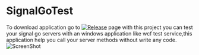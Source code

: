 # SignalGoTest
To download application go to [![Release](https://img.shields.io/badge/SignalGoTest-Download-brightgreen.svg)](https://github.com/SignalGo/SignalGoTest/releases) page
with this project you can test your signal go servers with an windows application like wcf test service,this application help you call your server methods without write any code.
![ScreenShot](/../master/image2.png "sample image")
